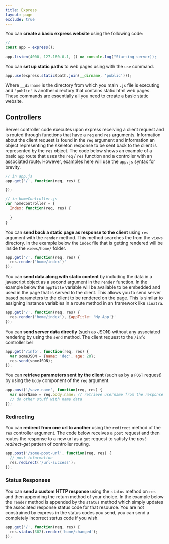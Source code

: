 ```yaml
---
title: Express
layout: page
exclude: true
---
```

You can **create a basic express website** using the following code:
```javascript
//
const app = express();

app.listen(4000, 127.160.0.1, () => console.log("Starting server));
```
You can **set up static paths** to web pages using with the `use` command.
```javascript
app.use(express.static(path.join(__dirname, 'public')));
```
Where `__dirname` is the directory from which you main `.js` file is executing and `'public'` is another directory that contains static html web pages. These commands are essentially all you need to create a basic static website.

## Controllers
Server controller code executes upon express receiving a client request and is routed through functions that have a `req` and `res` arguments. Information about the client request is found in the `req` argument and information an object representing the skeleton response to be sent back to the client is represented by the `res` object. The code below shows an example of a basic `app` route that uses the `req` / `res` function and a controller with an associated route. However, examples here will use the `app.js` syntax for brevity.
```js
// in app.js
app.get('/', function(req, res) {

});

// in homeController.js
var homeController = {
  Index: function(req, res) {
    
  }
}
```

You can **send back a static page as response to the client** using `res` argument with the `render` method. This method searches the from the `views` directory. In the example below the `index` file that is getting rendered will be inside the `views/home/` folder.
```js
app.get('/', function(req, res) {
  res.render('home/index')'
});
```

You can **send data along with static content** by including the data in a javascript object as a second argument in the `render` function. In the example below the `appTitle` variable will be available to be embedded and used in the page that is served to the client. This allows you to send server based parameters to the client to be rendered on the page. This is similar to assigning instance variables in a route method in an framework like `sinatra`.
```js
app.get('/', function(req, res) {
  res.render('home/index'), {appTitle: 'My App'}'
});
```

You can **send server data directly** (such as JSON) without any associated rendering by using the `send` method. The client request to the `/info` controller bel
```js
app.get('/info', function(req, res) {
  var someJSON = {name: 'dec', age: 28};
  res.send(someJSON);
});
```

You can **retrieve parameters sent by the client** (such as by a `POST` request) by using the `body` component of the `req` argument.
```js
app.post('/save-name', function(req, res) {
  var userName = req.body.name; // retrieve username from the response body
  // do other stuff with name data
});
```

### Redirecting
You can **redirect from one url to another** using the `redirect` method of the `res` controller argument. The code below receives a `post` request and then routes the response to a new url as a `get` request to satisfy the *post-redirect-get* pattern of controller routing.
```js
app.post('/some-post-url', function(req, res) {
  // post information
  res.redirect('/url-success');
});
```

### Status Responses
You can **send a custom HTTP response** using the `status` method on `res` and then appending the return method of your choice. In the example below the `render` method is appended by the `status` method which simply updates the associated response status code for that resource. You are not constrained by express in the status codes you send, you can send a completely incorrect status code if you wish.
```js
app.get('/', function(req, res) {
  res.status(302).render('home/changed');
});
```
<!--stackedit_data:
eyJoaXN0b3J5IjpbMTQ1NDM4NTMwNiw4OTQyMjczODcsLTE2MT
M1NDAxNzRdfQ==
-->